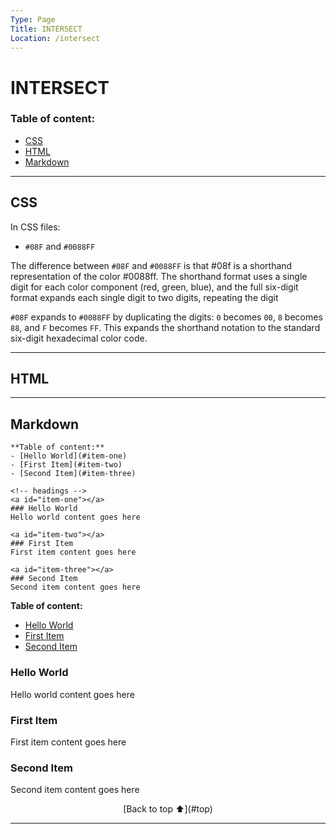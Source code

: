 ```yaml
---
Type: Page
Title: INTERSECT
Location: /intersect
---
```


# INTERSECT

### Table of content:
- [CSS](#css)
- [HTML](#html)
- [Markdown](#markdown)

---

<a id="css"></a>
## CSS

In CSS files:

- `#08F` and `#0088FF`

The difference between `#08F` and `#0088FF` is that #08f is a shorthand representation of the color #0088ff. The shorthand format uses a single digit for each color component (red, green, blue), and the full six-digit format expands each single digit to two digits, repeating the digit

`#08F` expands to `#0088FF` by duplicating the digits: `0` becomes `00`, `8` becomes `88`, and `F` becomes `FF`. This expands the shorthand notation to the standard six-digit hexadecimal color code.

---

<a id="html"></a>
## HTML

---

<a id="markdown"></a>
## Markdown

```
**Table of content:**
- [Hello World](#item-one)
- [First Item](#item-two)
- [Second Item](#item-three)

<!-- headings -->
<a id="item-one"></a>
### Hello World
Hello world content goes here

<a id="item-two"></a>
### First Item
First item content goes here

<a id="item-three"></a>
### Second Item
Second item content goes here
```

**Table of content:**
- [Hello World](#item-one)
- [First Item](#item-two)
- [Second Item](#item-three)

<!-- headings -->
<a id="item-one"></a>
### Hello World
Hello world content goes here

<a id="item-two"></a>
### First Item
First item content goes here

<a id="item-three"></a>
### Second Item
Second item content goes here

<center>[Back to top ⬆️](#top)</center>

---
